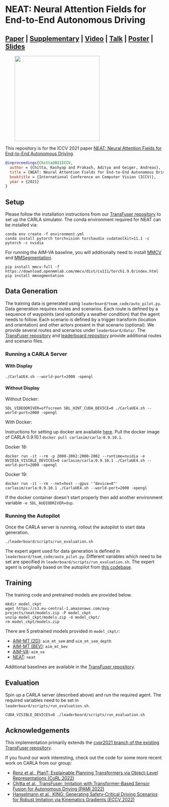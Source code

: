 # NEAT: Neural Attention Fields for End-to-End Autonomous Driving

## [Paper](http://www.cvlibs.net/publications/Chitta2021ICCV.pdf) | [Supplementary](http://www.cvlibs.net/publications/Chitta2021ICCV_supplementary.pdf) | [Video](https://www.youtube.com/watch?v=gtO-ghjKkRs) | [Talk](https://www.youtube.com/watch?v=hYm6LPTyHHA) | [Poster](https://www.cvlibs.net/publications/Chitta2021ICCV_poster.pdf) | [Slides](https://www.cvlibs.net/publications/Chitta2021ICCV_slides.pdf)

<img src="neat/assets/neat_clip.GIF" height="270" hspace=30>

This repository is for the ICCV 2021 paper [NEAT: Neural Attention Fields for End-to-End Autonomous Driving](http://www.cvlibs.net/publications/Chitta2021ICCV.pdf).

```bibtex
@inproceedings{Chitta2021ICCV,
  author = {Chitta, Kashyap and Prakash, Aditya and Geiger, Andreas},
  title = {NEAT: Neural Attention Fields for End-to-End Autonomous Driving},
  booktitle = {International Conference on Computer Vision (ICCV)},
  year = {2021}
}
```

## Setup
Please follow the installation instructions from our [TransFuser repository](https://github.com/autonomousvision/transfuser/tree/cvpr2021) to set up the CARLA simulator. The conda environment required for NEAT can be installed via:
```Shell
conda env create -f environment.yml
conda install pytorch torchvision torchaudio cudatoolkit=11.1 -c pytorch -c nvidia
```

For running the AIM-VA baseline, you will additionally need to install [MMCV](https://mmcv.readthedocs.io/en/latest/get_started/installation.html) and [MMSegmentation](https://github.com/open-mmlab/mmsegmentation/blob/master/docs/get_started.md#installation).
```Shell
pip install mmcv-full -f https://download.openmmlab.com/mmcv/dist/cu111/torch1.9.0/index.html
pip install mmsegmentation
```

## Data Generation
The training data is generated using ```leaderboard/team_code/auto_pilot.py```. Data generation requires routes and scenarios. Each route is defined by a sequence of waypoints (and optionally a weather condition) that the agent needs to follow. Each scenario is defined by a trigger transform (location and orientation) and other actors present in that scenario (optional). We provide several routes and scenarios under ```leaderboard/data/```. The [TransFuser repository](https://github.com/autonomousvision/transfuser) and [leaderboard repository](https://github.com/carla-simulator/leaderboard/tree/master/data) provide additional routes and scenario files.

### Running a CARLA Server

#### With Display
```Shell
./CarlaUE4.sh --world-port=2000 -opengl
```

#### Without Display

Without Docker:
```Shell
SDL_VIDEODRIVER=offscreen SDL_HINT_CUDA_DEVICE=0 ./CarlaUE4.sh --world-port=2000 -opengl
```

With Docker:

Instructions for setting up docker are available [here](https://docs.nvidia.com/datacenter/cloud-native/container-toolkit/install-guide.html#docker). Pull the docker image of CARLA 0.9.10.1 ```docker pull carlasim/carla:0.9.10.1```.

Docker 18:
```Shell
docker run -it --rm -p 2000-2002:2000-2002 --runtime=nvidia -e NVIDIA_VISIBLE_DEVICES=0 carlasim/carla:0.9.10.1 ./CarlaUE4.sh --world-port=2000 -opengl
```

Docker 19:
```Shell
docker run -it --rm --net=host --gpus '"device=0"' carlasim/carla:0.9.10.1 ./CarlaUE4.sh --world-port=2000 -opengl
```

If the docker container doesn't start properly then add another environment variable ```-e SDL_AUDIODRIVER=dsp```.

### Running the Autopilot

Once the CARLA server is running, rollout the autopilot to start data generation.
```Shell
./leaderboard/scripts/run_evaluation.sh
```
The expert agent used for data generation is defined in ```leaderboard/team_code/auto_pilot.py```. Different variables which need to be set are specified in ```leaderboard/scripts/run_evaluation.sh```. The expert agent is originally based on the autopilot from [this codebase](https://github.com/bradyz/2020_CARLA_challenge).

## Training
The training code and pretrained models are provided below.
```Shell
mkdir model_ckpt
wget https://s3.eu-central-1.amazonaws.com/avg-projects/neat/models.zip -P model_ckpt
unzip model_ckpt/models.zip -d model_ckpt/
rm model_ckpt/models.zip
```

There are 5 pretrained models provided in ```model_ckpt/```:
- [AIM-MT (2D)](leaderboard/team_code/aim_mt_2d_agent.py): ```aim_mt_sem``` and ```aim_mt_sem_depth```
- [AIM-MT (BEV)](leaderboard/team_code/aim_mt_bev_agent.py): ```aim_mt_bev```
- [AIM-VA](leaderboard/team_code/aim_va_agent.py): ```aim_va```
- [NEAT](leaderboard/team_code/neat_agent.py): ```neat```

Additional baselines are available in the [TransFuser repository](https://github.com/autonomousvision/transfuser).

## Evaluation
Spin up a CARLA server (described above) and run the required agent. The required variables need to be set in ```leaderboard/scripts/run_evaluation.sh```.
```Shell
CUDA_VISIBLE_DEVICES=0 ./leaderboard/scripts/run_evaluation.sh
```

## Acknowledgements
This implementation primarily extends the [cvpr2021 branch of the existing TransFuser repository](https://github.com/autonomousvision/transfuser/tree/cvpr2021).

If you found our work interesting, check out the code for some more recent work on CARLA from our group:
- [Renz et al., PlanT: Explainable Planning Transformers via Object-Level Representations (CoRL 2022)](https://github.com/autonomousvision/plant)
- [Chitta et al., TransFuser: Imitation with Transformer-Based Sensor Fusion for Autonomous Driving (PAMI 2022)](https://github.com/autonomousvision/transfuser)
- [Hanselmann et al., KING: Generating Safety-Critical Driving Scenarios for Robust Imitation via Kinematics Gradients (ECCV 2022)](https://github.com/autonomousvision/king)

